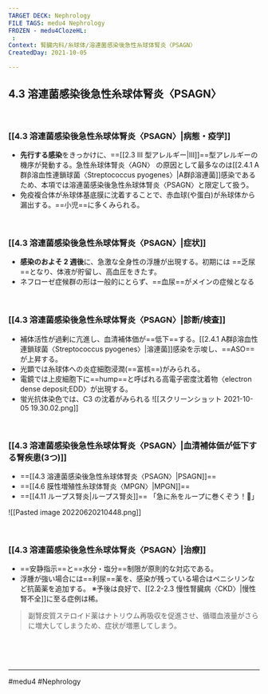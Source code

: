 ```yaml
---
TARGET DECK: Nephrology
FILE TAGS: medu4 Nephrology
FROZEN - medu4ClozeHL:
 : 
Context: 腎臓内科/糸球体/溶連菌感染後急性糸球体腎炎〈PSAGN〉
CreatedDay: 2021-10-05

---
```


## 4.3 溶連菌感染後急性糸球体腎炎〈PSAGN〉

<br>

### [[4.3 溶連菌感染後急性糸球体腎炎〈PSAGN〉|病態・疫学]]
* **先行する感染**をきっかけに、==[[2.3 III 型アレルギー|Ⅲ]]==型アレルギーの機序が発動する。急性糸球体腎炎〈AGN〉 の原因として最多なのは[[2.4.1 A群β溶血性連鎖球菌〈Streptococcus pyogenes〉|A群β溶連菌]]感染であるため、本項では溶連菌感染後急性糸球体腎炎〈PSAGN〉と限定して扱う。
* 免疫複合体が糸球体基底膜に沈着することで、赤血球(や蛋白)が糸球体から漏出する。==小児==に多くみられる。
<!--ID: 1633959573936-->


<br>

### [[4.3 溶連菌感染後急性糸球体腎炎〈PSAGN〉|症状]]
* **感染のおよそ 2 週後**に、急激な全身性の浮腫が出現する。初期には ==乏尿==となり、体液が貯留し、高血圧をきたす。
* ネフローゼ症候群の形は一般的にとらず、==血尿==がメインの症候となる
<!--ID: 1633959573942-->



<br>

### [[4.3 溶連菌感染後急性糸球体腎炎〈PSAGN〉|診断/検査]]
* 補体活性が過剰に亢進し、血清補体価が==低下==する。[[2.4.1 A群β溶血性連鎖球菌〈Streptococcus pyogenes〉|溶連菌]]感染を示唆し、==ASO==が上昇する。
* 光顕では糸球体への炎症細胞浸潤(==富核==)がみられる。
* 電鏡では上皮細胞下に==hump==と呼ばれる高電子密度沈着物〈electron dense deposit;EDD〉が出現する。
* 蛍光抗体染色では、C3 の沈着がみられる
![[スクリーンショット 2021-10-05 19.30.02.png]]
<!--ID: 1633959573948-->


<br>

### [[4.3 溶連菌感染後急性糸球体腎炎〈PSAGN〉|血清補体価が低下する腎疾患(3つ)]]
* ==[[4.3 溶連菌感染後急性糸球体腎炎〈PSAGN〉|PSAGN]]==
* ==[[4.6 膜性増殖性糸球体腎炎〈MPGN〉|MPGN]]==
* ==[[4.11 ループス腎炎|ループス腎炎]]==
「急に糸をループに巻くぞう！🐘」
<!--ID: 1633959573954-->

![[Pasted image 20220620210448.png]]


<br>

### [[4.3 溶連菌感染後急性糸球体腎炎〈PSAGN〉|治療]]
* ==安静指示==と==水分・塩分==制限が原則的な対応である。
* 浮腫が強い場合には==利尿==薬を、感染が残っている場合はペニシリンなど抗菌薬を追加する。 
※予後は良好で、[[2.2-2.3 慢性腎臓病〈CKD〉|慢性腎不全]]に至る症例は稀。 
>副腎皮質ステロイド薬はナトリウム再吸収を促進させ、循環血液量がさらに増大してしまうため、症状が増悪してしまう。
<!--ID: 1633959573960-->




<br><br><br>

---
#medu4 #Nephrology  
